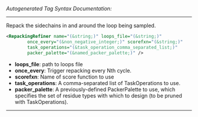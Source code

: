 <!-- THIS IS AN AUTOGENERATED FILE: Don't edit it directly, instead change the schema definition in the code itself. -->

_Autogenerated Tag Syntax Documentation:_

---
Repack the sidechains in and around the loop being sampled.

```xml
<RepackingRefiner name="(&string;)" loops_file="(&string;)"
        once_every="(&non_negative_integer;)" scorefxn="(&string;)"
        task_operations="(&task_operation_comma_separated_list;)"
        packer_palette="(&named_packer_palette;)" />
```

-   **loops_file**: path to loops file
-   **once_every**: Trigger repacking every Nth cycle.
-   **scorefxn**: Name of score function to use
-   **task_operations**: A comma-separated list of TaskOperations to use.
-   **packer_palette**: A previously-defined PackerPalette to use, which specifies the set of residue types with which to design (to be pruned with TaskOperations).

---
